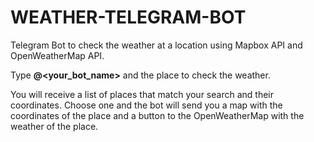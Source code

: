 # WEATHER-TELEGRAM-BOT

Telegram Bot to check the weather at a location using Mapbox API and OpenWeatherMap API.

Type **@<your_bot_name>** and the place to check the weather.

You will receive a list of places that match your search and their coordinates. Choose one and the bot will send you a map with the coordinates of the place and a button to the OpenWeatherMap with the weather of the place.